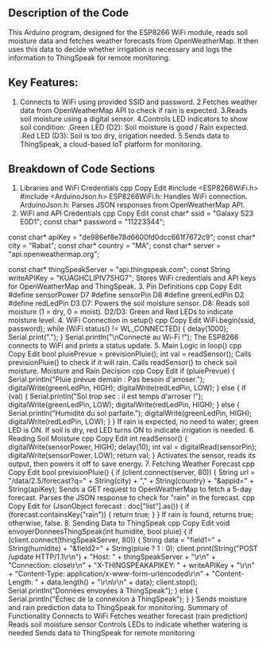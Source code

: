 ## Description of the Code
This Arduino program, designed for the ESP8266 WiFi module, reads soil moisture data and fetches weather forecasts from OpenWeatherMap. It then uses this data to decide whether irrigation is necessary and logs the information to ThingSpeak for remote monitoring.

## Key Features:
1. Connects to WiFi using provided SSID and password.
2.Fetches weather data from OpenWeatherMap API to check if rain is expected.
3.Reads soil moisture using a digital sensor.
4.Controls LED indicators to show soil condition:
.Green LED (D2): Soil moisture is good / Rain expected.
.Red LED (D3): Soil is too dry, irrigation needed.
5.Sends data to ThingSpeak, a cloud-based IoT platform for monitoring.
## Breakdown of Code Sections
1. Libraries and WiFi Credentials
cpp
Copy
Edit
#include <ESP8266WiFi.h>
#include <ArduinoJson.h>
ESP8266WiFi.h: Handles WiFi connection.
ArduinoJson.h: Parses JSON responses from OpenWeatherMap API.
2. WiFi and API Credentials
cpp
Copy
Edit
const char* ssid = "Galaxy S23 E0D1";
const char* password = "11223344";

const char* apiKey = "de986ef8e78d6600fd0dcc661f7672c9";
const char* city = "Rabat";
const char* country = "MA"; 
const char* server = "api.openweathermap.org";

const char* thingSpeakServer = "api.thingspeak.com";
const String writeAPIKey = "KUAGHCLIPIV7SHG7";
Stores WiFi credentials and API keys for OpenWeatherMap and ThingSpeak.
3. Pin Definitions
cpp
Copy
Edit
#define sensorPower D7
#define sensorPin D8
#define greenLedPin D2
#define redLedPin D3
D7: Powers the soil moisture sensor.
D8: Reads soil moisture (1 = dry, 0 = moist).
D2/D3: Green and Red LEDs to indicate moisture level.
4. WiFi Connection in setup()
cpp
Copy
Edit
WiFi.begin(ssid, password);
while (WiFi.status() != WL_CONNECTED) {
    delay(1000);
    Serial.print(".");
}
Serial.println("\nConnecté au Wi-Fi !");
The ESP8266 connects to WiFi and prints a status update.
5. Main Logic in loop()
cpp
Copy
Edit
bool pluiePrevue = previsionPluie();
int val = readSensor();
Calls previsionPluie() to check if it will rain.
Calls readSensor() to check soil moisture.
Moisture and Rain Decision
cpp
Copy
Edit
if (pluiePrevue) {
    Serial.println("Pluie prévue demain : Pas besoin d'arroser.");
    digitalWrite(greenLedPin, HIGH);
    digitalWrite(redLedPin, LOW);
} else {
    if (val) {
        Serial.println("Sol trop sec : il est temps d'arroser !");
        digitalWrite(greenLedPin, LOW);
        digitalWrite(redLedPin, HIGH);
    } else {
        Serial.println("Humidité du sol parfaite.");
        digitalWrite(greenLedPin, HIGH);
        digitalWrite(redLedPin, LOW);
    }
}
If rain is expected, no need to water; green LED is ON.
If soil is dry, red LED turns ON to indicate irrigation is needed.
6. Reading Soil Moisture
cpp
Copy
Edit
int readSensor() {
    digitalWrite(sensorPower, HIGH);
    delay(10);
    int val = digitalRead(sensorPin);
    digitalWrite(sensorPower, LOW);
    return val;
}
Activates the sensor, reads its output, then powers it off to save energy.
7. Fetching Weather Forecast
cpp
Copy
Edit
bool previsionPluie() {
    if (client.connect(server, 80)) {
        String url = "/data/2.5/forecast?q=" + String(city) + "," + String(country) + "&appid=" + String(apiKey);
Sends a GET request to OpenWeatherMap to fetch a 5-day forecast.
Parses the JSON response to check for "rain" in the forecast.
cpp
Copy
Edit
for (JsonObject forecast : doc["list"].as<JsonArray>()) {
    if (forecast.containsKey("rain")) {
        return true; 
    }
}
If rain is found, returns true; otherwise, false.
8. Sending Data to ThingSpeak
cpp
Copy
Edit
void envoyerDonneesThingSpeak(int humidite, bool pluie) {
    if (client.connect(thingSpeakServer, 80)) {
        String data = "field1=" + String(humidite) + "&field2=" + String(pluie ? 1 : 0);
        client.print(String("POST /update HTTP/1.1\r\n") +
                    "Host: " + thingSpeakServer + "\r\n" +
                    "Connection: close\r\n" +
                    "X-THINGSPEAKAPIKEY: " + writeAPIKey + "\r\n" +
                    "Content-Type: application/x-www-form-urlencoded\r\n" +
                    "Content-Length: " + data.length() + "\r\n\r\n" +
                    data);
        client.stop();
        Serial.println("Données envoyées à ThingSpeak");
    } else {
        Serial.println("Échec de la connexion à ThingSpeak");
    }
}
Sends moisture and rain prediction data to ThingSpeak for monitoring.
Summary of Functionality
Connects to WiFi
Fetches weather forecast (rain prediction)
Reads soil moisture sensor
Controls LEDs to indicate whether watering is needed
Sends data to ThingSpeak for remote monitoring
